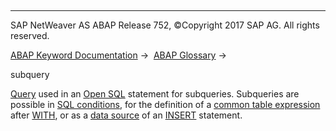  

* * *

SAP NetWeaver AS ABAP Release 752, ©Copyright 2017 SAP AG. All rights reserved.

[ABAP Keyword Documentation](javascript:call_link\('abenabap.htm'\)) →  [ABAP Glossary](javascript:call_link\('abenabap_glossary.htm'\)) → 

subquery

[Query](javascript:call_link\('abenquery_glosry.htm'\) "Glossary Entry") used in an [Open SQL](javascript:call_link\('abenopen_sql_glosry.htm'\) "Glossary Entry") statement for subqueries. Subqueries are possible in [SQL conditions](javascript:call_link\('abensql_cond_glosry.htm'\) "Glossary Entry"), for the definition of a [common table expression](javascript:call_link\('abencommon_table_expression_glosry.htm'\) "Glossary Entry") after [WITH](javascript:call_link\('abapwith.htm'\)), or as a [data source](javascript:call_link\('abapinsert_source.htm'\)) of an [INSERT](javascript:call_link\('abapinsert_dbtab.htm'\)) statement.